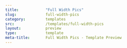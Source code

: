 ```yaml
---
title:            "Full Width Pics"
slug:             full-width-pics
category:         templates
src:              /templates/full-width-pics
layout:           preview
type:             template
meta-title:       Full Width Pics - Template Preview
---
```

